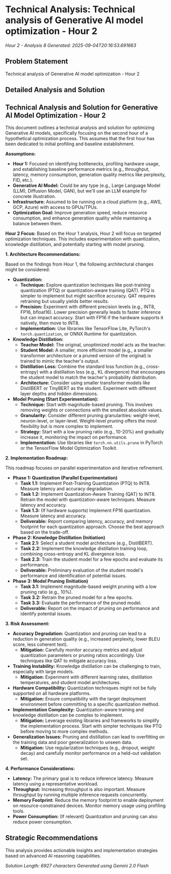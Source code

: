 # Technical Analysis: Technical analysis of Generative AI model optimization - Hour 2
*Hour 2 - Analysis 8*
*Generated: 2025-09-04T20:16:53.691663*

## Problem Statement
Technical analysis of Generative AI model optimization - Hour 2

## Detailed Analysis and Solution
## Technical Analysis and Solution for Generative AI Model Optimization - Hour 2

This document outlines a technical analysis and solution for optimizing Generative AI models, specifically focusing on the second hour of a hypothetical optimization process. This assumes that the first hour has been dedicated to initial profiling and baseline establishment.

**Assumptions:**

*   **Hour 1:** Focused on identifying bottlenecks, profiling hardware usage, and establishing baseline performance metrics (e.g., throughput, latency, memory consumption, generation quality metrics like perplexity, FID, etc.).
*   **Generative AI Model:** Could be any type (e.g., Large Language Model (LLM), Diffusion Model, GAN), but we'll use an LLM example for concrete illustration.
*   **Infrastructure:** Assumed to be running on a cloud platform (e.g., AWS, GCP, Azure) with access to GPUs/TPUs.
*   **Optimization Goal:** Improve generation speed, reduce resource consumption, and enhance generation quality while maintaining a balance between them.

**Hour 2 Focus:**  Based on the Hour 1 analysis, Hour 2 will focus on targeted optimization techniques.  This includes experimentation with quantization, knowledge distillation, and potentially starting with model pruning.

**1. Architecture Recommendations:**

Based on the findings from Hour 1, the following architectural changes might be considered:

*   **Quantization:**
    *   **Technique:**  Explore quantization techniques like post-training quantization (PTQ) or quantization-aware training (QAT). PTQ is simpler to implement but might sacrifice accuracy. QAT requires retraining but usually yields better results.
    *   **Precision:** Experiment with different precision levels (e.g., INT8, FP16, bfloat16).  Lower precision generally leads to faster inference but can impact accuracy.  Start with FP16 if the hardware supports it natively, then move to INT8.
    *   **Implementation:**  Use libraries like TensorFlow Lite, PyTorch's `torch.quantization`, or ONNX Runtime for quantization.
*   **Knowledge Distillation:**
    *   **Teacher Model:** The original, unoptimized model acts as the teacher.
    *   **Student Model:** A smaller, more efficient model (e.g., a smaller transformer architecture or a pruned version of the original) is trained to mimic the teacher's output.
    *   **Distillation Loss:** Combine the standard loss function (e.g., cross-entropy) with a distillation loss (e.g., KL divergence) that encourages the student model to match the teacher's probability distribution.
    *   **Architecture:** Consider using smaller transformer models like DistilBERT or TinyBERT as the student. Experiment with different layer depths and hidden dimensions.
*   **Model Pruning (Start Experimentation):**
    *   **Technique:** Start with magnitude-based pruning. This involves removing weights or connections with the smallest absolute values.
    *   **Granularity:**  Consider different pruning granularities: weight-level, neuron-level, or layer-level. Weight-level pruning offers the most flexibility but is more complex to implement.
    *   **Strategy:** Start with a low pruning ratio (e.g., 10-20%) and gradually increase it, monitoring the impact on performance.
    *   **Implementation:** Use libraries like `torch.nn.utils.prune` in PyTorch or the TensorFlow Model Optimization Toolkit.

**2. Implementation Roadmap:**

This roadmap focuses on parallel experimentation and iterative refinement.

*   **Phase 1: Quantization (Parallel Experimentation)**
    *   **Task 1.1:** Implement Post-Training Quantization (PTQ) to INT8.  Measure latency and accuracy degradation.
    *   **Task 1.2:** Implement Quantization-Aware Training (QAT) to INT8.  Retrain the model with quantization-aware techniques.  Measure latency and accuracy.
    *   **Task 1.3:** (If hardware supports) Implement FP16 quantization. Measure latency and accuracy.
    *   **Deliverable:** Report comparing latency, accuracy, and memory footprint for each quantization approach.  Choose the best approach based on the trade-off.
*   **Phase 2: Knowledge Distillation (Initiation)**
    *   **Task 2.1:** Select a student model architecture (e.g., DistilBERT).
    *   **Task 2.2:** Implement the knowledge distillation training loop, combining cross-entropy and KL divergence loss.
    *   **Task 2.3:** Train the student model for a few epochs and evaluate its performance.
    *   **Deliverable:** Preliminary evaluation of the student model's performance and identification of potential issues.
*   **Phase 3: Model Pruning (Initiation)**
    *   **Task 3.1:** Implement magnitude-based weight pruning with a low pruning ratio (e.g., 10%).
    *   **Task 3.2:** Retrain the pruned model for a few epochs.
    *   **Task 3.3:** Evaluate the performance of the pruned model.
    *   **Deliverable:** Report on the impact of pruning on performance and identify potential issues.

**3. Risk Assessment:**

*   **Accuracy Degradation:** Quantization and pruning can lead to a reduction in generation quality (e.g., increased perplexity, lower BLEU score, less coherent text).
    *   **Mitigation:** Carefully monitor accuracy metrics and adjust quantization parameters or pruning ratios accordingly. Use techniques like QAT to mitigate accuracy loss.
*   **Training Instability:** Knowledge distillation can be challenging to train, especially with large models.
    *   **Mitigation:** Experiment with different learning rates, distillation temperatures, and student model architectures.
*   **Hardware Compatibility:** Quantization techniques might not be fully supported on all hardware platforms.
    *   **Mitigation:** Ensure compatibility with the target deployment environment before committing to a specific quantization method.
*   **Implementation Complexity:** Quantization-aware training and knowledge distillation can be complex to implement.
    *   **Mitigation:** Leverage existing libraries and frameworks to simplify the implementation process. Start with simpler techniques like PTQ before moving to more complex methods.
*   **Generalization Issues:** Pruning and distillation can lead to overfitting on the training data and poor generalization to unseen data.
    *   **Mitigation:** Use regularization techniques (e.g., dropout, weight decay) and carefully monitor performance on a held-out validation set.

**4. Performance Considerations:**

*   **Latency:** The primary goal is to reduce inference latency.  Measure latency using a representative workload.
*   **Throughput:**  Increasing throughput is also important.  Measure throughput by running multiple inference requests concurrently.
*   **Memory Footprint:**  Reduce the memory footprint to enable deployment on resource-constrained devices. Monitor memory usage using profiling tools.
*   **Power Consumption:**  (If relevant)  Quantization and pruning can also reduce power consumption.



## Strategic Recommendations
This analysis provides actionable insights and implementation strategies
based on advanced AI reasoning capabilities.

*Solution Length: 6927 characters*
*Generated using Gemini 2.0 Flash*
